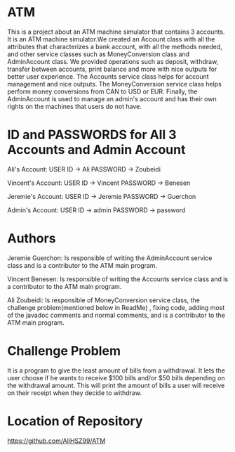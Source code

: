 # ATM

This is a project about an ATM machine simulator that contains 3 accounts. 
It is an ATM machine simulator.We created an Account class with all the 
attributes that characterizes a bank account, with all the methods needed, and 
other service classes such as MoneyConversion class and AdminAccount class. 
We provided operations such as deposit, withdraw, transfer between accounts, print
balance and more with nice outputs for better user experience. The Accounts service
class helps for account management and nice outputs. The MoneyConversion service class
helps perform money conversions from CAN to USD or EUR. Finally, the AdminAccount is
used to manage an admin's account and has their own rights on the machines that users
do not have.

# ID and PASSWORDS for All 3 Accounts and Admin Account

Ali's Account:     USER ID -> Ali          PASSWORD -> Zoubeidi

Vincent's Account: USER ID -> Vincent      PASSWORD -> Benesen

Jeremie's Account: USER ID -> Jeremie      PASSWORD -> Guerchon

Admin's Account:   USER ID -> admin        PASSWORD -> password

# Authors

Jeremie Guerchon: Is responsible of writing the AdminAccount service 
                  class and is a contributor to the ATM main program.
         
Vincent Benesen: Is responsible of writing the Accounts service class 
                 and is a contributor to the ATM main program.
                 
Ali Zoubeidi: Is responsible of MoneyConversion service class, the challenge
              problem(mentioned below in ReadMe) , fixing code, 
              adding most of the javadoc comments and normal comments, and
                is a contributor to the ATM main program.
              
# Challenge Problem 

It is a program to give the least amount of bills from a withdrawal. It lets
the user choose if he wants to receive $100 bills and/or $50 bills depending
on the withdrawal amount. This will print the amount of bills a user will
receive on their receipt when they decide to withdraw.

# Location of Repository

https://github.com/AliHSZ99/ATM
                 
                 

